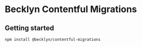 # Becklyn Contentful Migrations

## Getting started

```bash
npm install @becklyn/contentful-migrations
```
